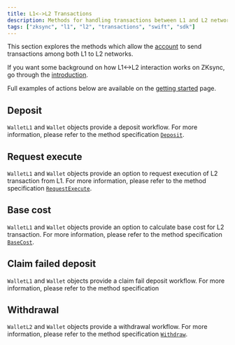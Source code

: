 ```yaml
---
title: L1<->L2 Transactions
description: Methods for handling transactions between L1 and L2 networks on ZKsync
tags: ["zksync", "l1", "l2", "transactions", "swift", "sdk"]
---
```


This section explores the methods which allow the [account](/sdk/swift/api/accounts/account)
to send transactions among both L1 to L2 networks.

If you want some background on how L1<->L2 interaction works on ZKsync, go through the
[introduction](https://docs.zksync.io/build/developer-reference/l1-l2-interoperability).

Full examples of actions below are available on the [getting started](/sdk/swift/guides/getting-started) page.

## Deposit

`WalletL1` and `Wallet` objects provide a deposit workflow. For more information,
please refer to the method specification [`Deposit`](/sdk/swift/api/accounts/account#deposit).

## Request execute

`WalletL1` and `Wallet` objects provide an option to request execution of L2 transaction from L1.
For more information, please refer to the method specification [`RequestExecute`](/sdk/swift/api/accounts/account#requestexecute).

## Base cost

`WalletL1` and `Wallet` objects provide an option to calculate base cost for L2 transaction.
For more information, please refer to the method specification [`BaseCost`](/sdk/swift/api/accounts/account#getbasecost).

## Claim failed deposit

`WalletL1` and `Wallet` objects provide a claim fail deposit workflow. For more information, please refer to the method specification

## Withdrawal

`WalletL2` and `Wallet` objects provide a withdrawal workflow. For more information, please refer to the method specification
[`Withdraw`](/sdk/swift/api/accounts/account#withdraw).
